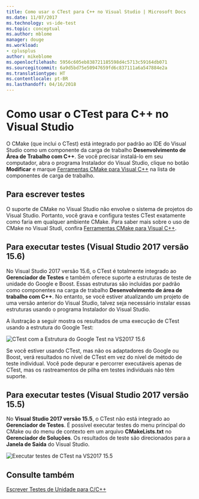 ```yaml
---
title: Como usar o CTest para C++ no Visual Studio | Microsoft Docs
ms.date: 11/07/2017
ms.technology: vs-ide-test
ms.topic: conceptual
ms.author: mblome
manager: douge
ms.workload:
- cplusplus
author: mikeblome
ms.openlocfilehash: 5956c605eb838721185598d4c5713c59164db071
ms.sourcegitcommit: 6a9d5bd75e50947659fd6c837111a6a547884e2a
ms.translationtype: HT
ms.contentlocale: pt-BR
ms.lasthandoff: 04/16/2018
---
```

# <a name="how-to-use-ctest-for-c-in-visual-studio"></a>Como usar o CTest para C++ no Visual Studio

O CMake (que inclui o CTest) está integrado por padrão ao IDE do Visual Studio como um componente da carga de trabalho **Desenvolvimento de Área de Trabalho com C++**. Se você precisar instalá-lo em seu computador, abra o programa Instalador do Visual Studio, clique no botão **Modificar** e marque [Ferramentas CMake para Visual C++](/cpp/ide/cmake-tools-for-visual-cpp) na lista de componentes de carga de trabalho.

## <a name="to-write-tests"></a>Para escrever testes

O suporte de CMake no Visual Studio não envolve o sistema de projetos do Visual Studio. Portanto, você grava e configura testes CTest exatamente como faria em qualquer ambiente CMake. Para saber mais sobre o uso de CMake no Visual Studi, confira [Ferramentas CMake para Visual C++](/cpp/ide/cmake-tools-for-visual-cpp).

## <a name="to-run-tests-visual-studio-2017-version-156"></a>Para executar testes (Visual Studio 2017 versão 15.6)

No Visual Studio 2017 versão 15.6, o CTest é totalmente integrado ao **Gerenciador de Testes** e também oferece suporte a estruturas de teste de unidade do Google e Boost. Essas estruturas são incluídas por padrão como componentes na carga de trabalho **Desenvolvimento de área de trabalho com C++**. No entanto, se você estiver atualizando um projeto de uma versão anterior do Visual Studio, talvez seja necessário instalar essas estruturas usando o programa Instalador do Visual Studio.

A ilustração a seguir mostra os resultados de uma execução de CTest usando a estrutura do Google Test:

![CTest com a Estrutura do Google Test na VS2017 15.6](media/ctest-test-explorer.png "CTest e Google Test no Gerenciador de Teste")

Se você estiver usando CTest, mas não os adaptadores do Google ou Boost, verá resultados no nível de CTest em vez do nível de método de teste individual. Você pode depurar e percorrer executáveis apenas de CTest, mas os rastreamentos de pilha em testes individuais não têm suporte.

## <a name="to-run-tests-visual-studio-2017-version-155"></a>Para executar testes (Visual Studio 2017 versão 15.5)

No **Visual Studio 2017 versão 15.5**, o CTest não está integrado ao **Gerenciador de Testes**. É possível executar testes do menu principal do CMake ou do menu de contexto em um arquivo **CMakeLists.txt** no **Gerenciador de Soluções**. Os resultados de teste são direcionados para a **Janela de Saída** do Visual Studio.

![Executar testes de CTest na VS2017 15.5](media/cpp-cmake-run-tests.png "Executar testes de CTest na 15.5")

## <a name="see-also"></a>Consulte também

[Escrever Testes de Unidade para C/C++](writing-unit-tests-for-c-cpp.md)